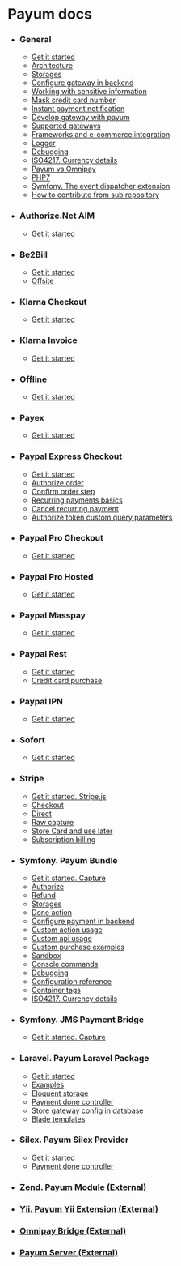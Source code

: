 # Payum docs

* ### General
    * [Get it started](get-it-started.md)
    * [Architecture](the-architecture.md)
    * [Storages](storages.md)
    * [Configure gateway in backend](configure-gateway-in-backend.md)
    * [Working with sensitive information](working-with-sensitive-information.md)
    * [Mask credit card number](mask-credit-card-number.md)
    * [Instant payment notification](instant-payment-notification.md)
    * [Develop gateway with payum](develop-gateway-with-payum.md)
    * [Supported gateways](supported-gateways.md)
    * [Frameworks and e-commerce integration](frameworks-and-e-commerce-integration.md)
    * [Logger](logger.md)
    * [Debugging](debugging.md)
    * [ISO4217. Currency details](iso4217-or-currency-details.md)
    * [Payum vs Omnipay](payum-vs-omnipay.md)
    * [PHP7](php7.md)
    * [Symfony. The event dispatcher extension](event-dispatcher.md)
    * [How to contribute from sub repository](how-to-contribute-from-subrepository.md)

* ### Authorize.Net AIM
    * [Get it started](authorize-net/aim/get-it-started.md)
    
* ### Be2Bill
    * [Get it started](be2bill/get-it-started.md)
    * [Offsite](be2bill/offsite.md)

* ### Klarna Checkout
    * [Get it started](klarna/checkout/get-it-started.md)
    
* ### Klarna Invoice
    * [Get it started](klarna/invoice/get-it-started.md)
    
* ### Offline 
    * [Get it started](offline/get-it-started.md)

* ### Payex
    * [Get it started](payex/get-it-started.md)
    
* ### Paypal Express Checkout
    * [Get it started](paypal/express-checkout/get-it-started.md)
    * [Authorize order](paypal/express-checkout/authorize-order.md)
    * [Confirm order step](paypal/express-checkout/confirm-order-step.md)
    * [Recurring payments basics](paypal/express-checkout/recurring-payments-basics.md)
    * [Cancel recurring payment](paypal/express-checkout/cancel-recurring-payment.md)
    * [Authorize token custom query parameters](paypal/express-checkout/authorize-token-custom-query-parameters.md)

* ### Paypal Pro Checkout
    * [Get it started](paypal/pro-checkout/get-it-started.md)

* ### Paypal Pro Hosted 
    * [Get it started](paypal/pro-hosted/get-it-started.md)

* ### Paypal Masspay
    * [Get it started](paypal/masspay/get-it-started.md)
    
* ### Paypal Rest
    * [Get it started](paypal/rest/get-it-started.md)
    * [Credit card purchase](paypal/rest/credit-card-purchase.md)

* ### Paypal IPN
    * [Get it started](paypal/ipn/get-it-started.md)

* ### Sofort  
    * [Get it started](sofort/get-it-started.md)
    
* ### Stripe
    * [Get it started. Stripe.js](stripe/get-it-started.md)
    * [Checkout](stripe/checkout.md)
    * [Direct](stripe/direct.md)
    * [Raw capture](stripe/raw-capture.md)
    * [Store Card and use later](stripe/store-card-and-use-later.md)
    * [Subscription billing](stripe/subscription-billing.md)
    
* ### Symfony. Payum Bundle
    * [Get it started. Capture](symfony/get-it-started.md)
    * [Authorize](symfony/authorize.md)
    * [Refund](symfony/refund.md)
    * [Storages](symfony/storages.md)
    * [Done action](symfony/purchase-done-action.md)
    * [Configure payment in backend](symfony/configure-payment-in-backend.md)
    * [Custom action usage](symfony/custom-action-usage.md)
    * [Custom api usage](symfony/custom-api-usage.md)
    * [Custom purchase examples](symfony/custom-purchase-examples.md)
    * [Sandbox](symfony/sandbox.md)
    * [Console commands](symfony/console-commands.md)
    * [Debugging](symfony/debugging.md)
    * [Configuration reference](symfony/configuration-reference.md)
    * [Container tags](symfony/container-tags.md)
    * [ISO4217. Currency details](symfony/iso4217-or-currency-details.md)
    
* ### Symfony. JMS Payment Bridge
    * [Get it started. Capture](jms-payment-bridge/get-it-started.md)

* ### Laravel. Payum Laravel Package
    * [Get it started](laravel/get-it-started.md)
    * [Examples](laravel/examples.md)
    * [Eloquent storage](laravel/eloquent-storage.md)
    * [Payment done controller](laravel/payment-done-controller.md)
    * [Store gateway config in database](laravel/store-gateway-config-in-database.md)
    * [Blade templates](laravel/blade-templating.md)
    
* ### Silex. Payum Silex Provider
    * [Get it started](silex/get-it-started.md)
    * [Payment done controller](silex/payment-done-controller.md)

* ### [Zend. Payum Module (External)](https://github.com/Payum/PayumModule)
* ### [Yii. Payum Yii Extension (External)](https://github.com/Payum/PayumYiiExtension)
* ### [Omnipay Bridge (External)](https://github.com/Payum/OmnipayBridge)
* ### [Payum Server (External)](https://github.com/Payum/PayumServer)
